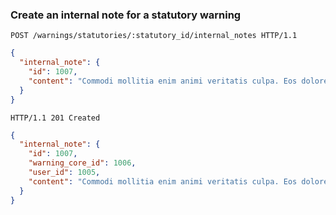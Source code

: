 ### Create an internal note for a statutory warning

```http
POST /warnings/statutories/:statutory_id/internal_notes HTTP/1.1
```

```json
{
  "internal_note": {
    "id": 1007,
    "content": "Commodi mollitia enim animi veritatis culpa. Eos dolorem nulla"
  }
}
```

```http
HTTP/1.1 201 Created
```

```json
{
  "internal_note": {
    "id": 1007,
    "warning_core_id": 1006,
    "user_id": 1005,
    "content": "Commodi mollitia enim animi veritatis culpa. Eos dolorem nulla"
  }
}
```
